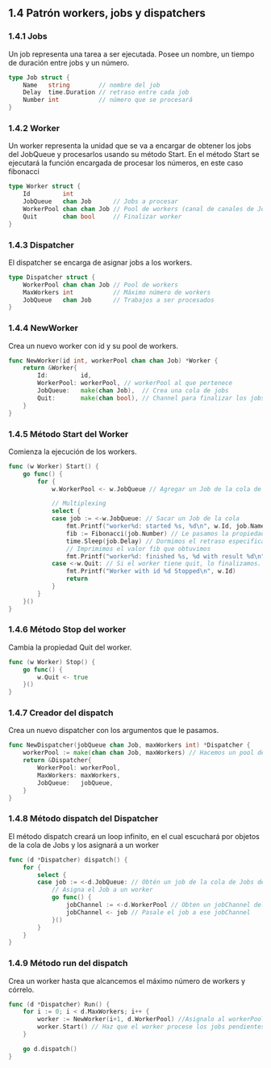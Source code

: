 ## 1.4 Patrón workers, jobs y dispatchers

### 1.4.1 Jobs

Un job representa una tarea a ser ejecutada. Posee un nombre, un tiempo
de duración entre jobs y un número.

``` go
type Job struct {
    Name   string        // nombre del job
    Delay  time.Duration // retraso entre cada job
    Number int           // número que se procesará 
}
```

### 1.4.2 Worker

Un worker representa la unidad que se va a encargar de obtener los jobs
del JobQueue y procesarlos usando su método Start. En el método Start se
ejecutará la función encargada de procesar los números, en este caso
fibonacci

``` go
type Worker struct {
    Id         int           
    JobQueue   chan Job      // Jobs a procesar
    WorkerPool chan chan Job // Pool de workers (canal de canales de Job)
    Quit       chan bool     // Finalizar worker
}
```

### 1.4.3 Dispatcher

El dispatcher se encarga de asignar jobs a los workers.

``` go
type Dispatcher struct {
    WorkerPool chan chan Job // Pool de workers
    MaxWorkers int           // Máximo número de workers
    JobQueue   chan Job      // Trabajos a ser procesados
}
```

### 1.4.4 NewWorker

Crea un nuevo worker con id y su pool de workers.

``` go
func NewWorker(id int, workerPool chan chan Job) *Worker {
    return &Worker{
        Id:         id,
        WorkerPool: workerPool, // workerPool al que pertenece
        JobQueue:   make(chan Job),  // Crea una cola de jobs
        Quit:       make(chan bool), // Channel para finalizar los jobs
    }
}
```

### 1.4.5 Método Start del Worker

Comienza la ejecución de los workers.

``` go
func (w Worker) Start() {
    go func() {
        for {
            w.WorkerPool <- w.JobQueue // Agregar un Job de la cola de Jobs al pool de workers

            // Multiplexing
            select {
            case job := <-w.JobQueue: // Sacar un Job de la cola
                fmt.Printf("worker%d: started %s, %d\n", w.Id, job.Name, job.Number)
                fib := Fibonacci(job.Number) // Le pasamos la propiedad Number a la función que procesará nuestros datos
                time.Sleep(job.Delay) // Dormimos el retraso especificado por cada job
                // Imprimimos el valor fib que obtuvimos
                fmt.Printf("worker%d: finished %s, %d with result %d\n", w.Id, job.Name, job.Number, fib)
            case <-w.Quit: // Si el worker tiene quit, lo finalizamos.
                fmt.Printf("Worker with id %d Stopped\n", w.Id)
                return
            }
        }
    }()
}
```

### 1.4.6 Método Stop del worker

Cambia la propiedad Quit del worker.

``` go
func (w Worker) Stop() {
    go func() {
        w.Quit <- true
    }()
}
```

### 1.4.7 Creador del dispatch

Crea un nuevo dispatcher con los argumentos que le pasamos.

``` go
func NewDispatcher(jobQueue chan Job, maxWorkers int) *Dispatcher {
    workerPool := make(chan chan Job, maxWorkers) // Hacemos un pool de workers.
    return &Dispatcher{
        WorkerPool: workerPool,
        MaxWorkers: maxWorkers,
        JobQueue:   jobQueue,
    }
}
```

### 1.4.8 Método dispatch del Dispatcher

El método dispatch creará un loop infinito, en el cual escuchará por
objetos de la cola de Jobs y los asignará a un worker

``` go
func (d *Dispatcher) dispatch() {
    for {
        select {
        case job := <-d.JobQueue: // Obtén un job de la cola de Jobs del dispatcher
            // Asigna el Job a un worker
            go func() {
                jobChannel := <-d.WorkerPool // Obten un jobChannel del Worker Pool
                jobChannel <- job // Pasale el job a ese jobChannel 
            }()
        }
    }
}
```

### 1.4.9 Método run del dispatch

Crea un worker hasta que alcancemos el máximo número de workers y
córrelo.

``` go
func (d *Dispatcher) Run() {
    for i := 0; i < d.MaxWorkers; i++ {
        worker := NewWorker(i+1, d.WorkerPool) //Asignalo al workerPool del dispatcher
        worker.Start() // Haz que el worker procese los jobs pendientes
    }

    go d.dispatch()
}
```

